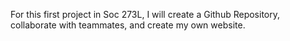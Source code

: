 For this first project in Soc 273L, I will create a Github Repository, collaborate with teammates, and create my own website.  

